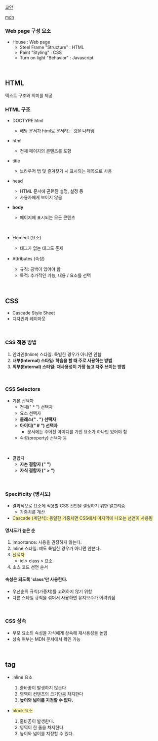 [교안](https://edu.ssafy.com/data/upload_files/crossUpload/openLrn/ebook/unzip/A2024022911104166600/index.html?startpage=1)

[mdn](https://developer.mozilla.org/ko/)



### Web page 구성 요소
- House : Web page
    - Steel Frame "Structure" : HTML
    - Paint "Styling" : CSS
    - Turn on light "Behavior" : Javascript

<br>



## HTML
텍스트 구조와 의미를 제공

### HTML 구조
- DOCTYPE html
    - 해당 문서가 html로 문서라는 것을 나타냄

- html
    - 전체 페이지의 콘텐츠를 포함

- title
    - 브라우저 탭 및 즐겨찾기 시 표시되는 제목으로 사용

- head
    - HTML 문서에 곤련된 설명, 설정 등
    - 사용자에게 보이지 않음

- **body**
    - 페이지에 표시되는 모든 콘텐츠

<br>

- Element (요소)
    - 태그가 없는 태그도 존재

- Attributes (속성)
    - 규칙: 공백이 있어야 함
    - 목적: 추가적인 기능, 내용 / 요소를 선택

<br>



## CSS
- Cascade Style Sheet
- 디자인과 레이아웃

<br>

### CSS 적용 방법
1. 인라인(Inline) 스타일: 특별한 경우가 아니면 안씀
2. **내부(Internal) 스타일: 학습을 할 때 주로 사용하는 방법** 
3. **외부(External) 스타일: 재사용성이 가장 높고 자주 쓰이는 방법** 
   
<br>

### CSS Selectors
- 기본 선택자
    - 전체(" * ") 선택자
    - 요소 선택자
    - **클래스(" . ") 선택자**
    - **아이디(" # ") 선택자**
      - 문서에는 주어진 아이디를 가진 요소가 하나만 있어야 함 
    - 속성(property) 선택자 등

<br>

- 결합자
  - **자손 결합자 ("   ")**
  - **자식 결합자 (" > ")**

<br>

### Specificity (명시도)
- 결과적으로 요소에 적용할 CSS 선언을 결정하기 위한 알고리즘
  - 가중치를 계산
- <span style="color:#2D3748; background-color:#fff5b1;"> Cascade (계단식): 동일한 가중치면 CSS에서 마지막에 나오는 선언이 사용됨 </span>

#### 명시도가 높은 순
1. Importance: 사용을 권장하지 않는다.
2. Inline 스타일: 얘도 특별한 경우가 아니면 안쓴다.
3. <span style="color:#2D3748; background-color:#fff5b1;"> 선택자 </span>
   - id > class > 요소
4. 소스 코드 선언 순서

#### 속성은 되도록 'class'만 사용한다.
- 우선순위 규칙(가중치)를 고려하지 않기 위함
- 다른 스타일 규칙을 섞어서 사용하면 유지보수가 어려워짐

<br>

### CSS 상속
- 부모 요소의 속성을 자식에게 상속해 재사용성을 높임
- 상속 여부는 MDN 문서에서 확인 가능

<br>

## tag
- inline 요소
  1. 줄바꿈이 발생하지 않는다
  2. 영역이 컨텐츠의 크기만큼 차지한다
  3. **높이와 넓이를 지정할 수 없다.**
  
- <span style="color:#2D3748; background-color:#fff5b1;"> block 요소 </span>
  1. 줄바꿈이 발생한다.
  2. 영역이 한 줄을 차지한다.
  3. 높이와 넓이를 지정할 수 있다.

